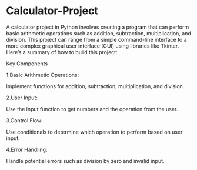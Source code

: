 # Calculator-Project
A calculator project in Python involves creating a program that can perform basic arithmetic operations such as addition, subtraction, multiplication, and division. This project can range from a simple command-line interface to a more complex graphical user interface (GUI) using libraries like Tkinter. Here’s a summary of how to build this project:

Key Components

1.Basic Arithmetic Operations:

Implement functions for addition, subtraction, multiplication, and division.

2.User Input:

Use the input function to get numbers and the operation from the user.

3.Control Flow:

Use conditionals to determine which operation to perform based on user input.

4.Error Handling:

Handle potential errors such as division by zero and invalid input.
